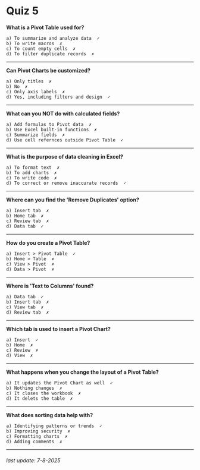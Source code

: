 # Quiz 5
**What is a Pivot Table used for?**
```
a) To summarize and analyze data  ✓
b) To write macros  ✗
c) To count empty cells  ✗
d) To filter duplicate records  ✗
```
---
**Can Pivot Charts be customized?**
```
a) Only titles  ✗
b) No  ✗
c) Only axis labels  ✗
d) Yes, including filters and design  ✓
```
---
**What can you NOT do with calculated fields?**
```
a) Add formulas to Pivot data  ✗
b) Use Excel built-in functions  ✗
c) Summarize fields  ✗
d) Use cell refernces outside Pivot Table  ✓
```
---
**What is the purpose of data cleaning in Excel?**
```
a) To format text  ✗
b) To add charts  ✗
c) To write code  ✗
d) To correct or remove inaccurate records  ✓
```
---
**Where can you find the 'Remove Duplicates' option?**
```
a) Insert tab  ✗
b) Home tab  ✗
c) Review tab  ✗
d) Data tab  ✓
```
---
**How do you create a Pivot Table?**
```
a) Insert > Pivot Table  ✓
b) Home > Table  ✗
c) View > Pivot  ✗
d) Data > Pivot  ✗
```
---
**Where is 'Text to Columns' found?**
```
a) Data tab  ✓
b) Insert tab  ✗
c) View tab  ✗
d) Review tab  ✗
```
---
**Which tab is used to insert a Pivot Chart?**
```
a) Insert  ✓
b) Home  ✗
c) Review  ✗
d) View  ✗
```
---
**What happens when you change the layout of a Pivot Table?**
```
a) It updates the Pivot Chart as well  ✓
b) Nothing changes  ✗
c) It closes the workbook  ✗
d) It delets the table  ✗
```
---
**What does sorting data help with?**
```
a) Identifying patterns or trends  ✓
b) Improving security  ✗
c) Formatting charts  ✗
d) Adding comments  ✗
```
---
###### last update: 7-8-2025